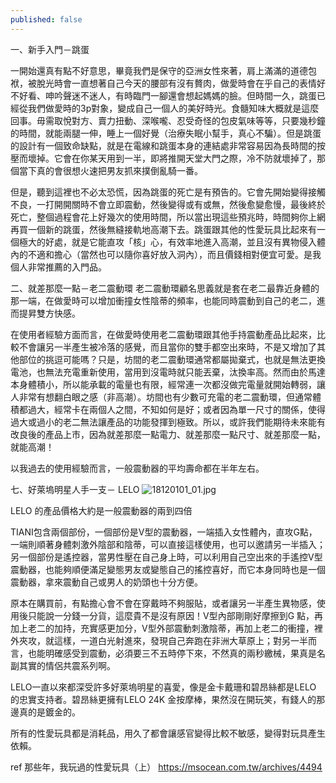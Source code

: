 ```yaml
---
published: false
---
```

一、新手入門－跳蛋

一開始還真有點不好意思，畢竟我們是保守的亞洲女性來著，肩上滿滿的道德包袱，被脫光時會一直想著自己今天的腰部有沒有贅肉，做愛時會在乎自己的表情好不好看、呻吟聲迷不迷人，有時臨門一腳還會想起媽媽的臉。但時間一久，跳蛋已經從我們做愛時的3p對象，變成自己一個人的美好時光。食髓知味大概就是這麼回事。毋需取悅對方、賣力扭動、深喉嚨、忍受奇怪的包皮氣味等等，只要幾秒鐘的時間，就能兩腿一伸，睡上一個好覺（治療失眠小幫手，真心不騙）。但是跳蛋的設計有一個致命缺點，就是在電線和跳蛋本身的連結處非常容易因為長時間的按壓而壞掉。它會在你某天用到一半，即將推開天堂大門之際，冷不防就壞掉了，那個當下真的會很想火速把男友抓來撲倒亂騎一番。

但是，聽到這裡也不必太恐慌，因為跳蛋的死亡是有預告的。它會先開始變得接觸不良，一打開開關時不會立即震動，然後變得或有或無，然後愈變愈慢，最後終於死亡，整個過程會花上好幾次的使用時間，所以當出現這些預兆時，時間夠你上網再買一個新的跳蛋，然後無縫接軌地高潮下去。跳蛋跟其他的性愛玩具比起來有一個極大的好處，就是它能直攻「核」心，有效率地進入高潮，並且沒有異物侵入體內的不適和擔心（當然也可以隨你喜好放入洞內），而且價錢相對便宜可愛。是我個人非常推薦的入門品。

二、就差那麼一點－老二震動環
老二震動環顧名思義就是套在老二最靠近身體的那一端，在做愛時可以增加衝撞女性陰蒂的頻率，也能同時震動到自己的老二，進而提昇雙方快感。

在使用者經驗方面而言，在做愛時使用老二震動環跟其他手持震動產品比起來，比較不會讓另一半產生被冷落的感覺，而且當你的雙手都空出來時，不是又增加了其他部位的挑逗可能嗎？只是，坊間的老二震動環通常都屬拋棄式，也就是無法更換電池，也無法充電重新使用，當用到沒電時就只能丟棄，汰換率高。然而由於馬達本身體積小，所以能承載的電量也有限，經常連一次都沒做完電量就開始轉弱，讓人非常有想翻白眼之感（非高潮）。坊間也有少數可充電的老二震動環，但通常體積都過大，經常卡在兩個人之間，不知如何是好；或者因為單一尺寸的關係，使得過大或過小的老二無法讓產品的功能發揮到極致。所以，或許我們能期待未來能有改良後的產品上市，因為就差那麼一點電力、就差那麼一點尺寸、就差那麼一點，就能高潮！


以我過去的使用經驗而言，一般震動器的平均壽命都在半年左右。

七、好萊塢明星人手一支－ LELO
![18120101_01.jpg]({{site.baseurl}}/_posts/18120101_01.jpg)

LELO 的產品價格大約是一般震動器的兩到四倍

TIANI包含兩個部份，一個部份是V型的震動器，一端插入女性體內，直攻G點，一端則順著身體刺激外陰部和陰蒂，可以直接這樣使用，也可以邀請另一半插入；另一個部份是遙控器，當男性壓在自己身上時，可以利用自己空出來的手遙控V型震動器，也能夠順便滿足變態男友或變態自己的搖控喜好，而它本身同時也是一個震動器，拿來震動自己或男人的奶頭也十分方便。

原本在購買前，有點擔心會不會在穿戴時不夠服貼，或者讓另一半產生異物感，使用後只能說一分錢一分貨，這麼貴不是沒有原因！V型內部剛剛好摩擦到G 點，再加上老二的加持，充實感更加分，V型外部震動刺激陰蒂，再加上老二的衝撞，裡外夾攻，就這樣，一道白光射進來，發現自己奔跑在非洲大草原上；對另一半而言，也能明確感受到震動，必須要三不五時停下來，不然真的兩秒繳械，果真是名副其實的情侶共震系列啊。

LELO一直以來都深受許多好萊塢明星的喜愛，像是金卡戴珊和碧昂絲都是LELO 的忠實支持者。碧昂絲更擁有LELO 24K 金按摩棒，果然沒在開玩笑，有錢人的那邊真的是鍍金的。


所有的性愛玩具都是消耗品，用久了都會讓感官變得比較不敏感，變得對玩具產生依賴。

ref
那些年，我玩過的性愛玩具（上）
https://msocean.com.tw/archives/4494